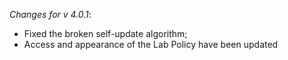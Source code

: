 _Changes for v 4.0.1_:
- Fixed the broken self-update algorithm;
- Access and appearance of the Lab Policy have been updated
